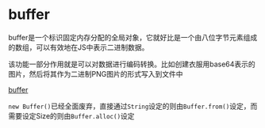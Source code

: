 # buffer
buffer是一个标识固定内存分配的全局对象，它就好比是一个由八位字节元素组成的数组，可以有效地在JS中表示二进制数据。

该功能一部分作用就是可以对数据进行编码转换。比如创建衣服用base64表示的图片，然后将其作为二进制PNG图片的形式写入到文件中

[buffer](http://nodejs.cn/api/buffer.html#buffer_new_buffer_array)

`new Buffer()`已经全面废弃，直接通过`String`设定的则由`Buffer.from()`设定，而需要设定Size的则由`Buffer.alloc()`设定
